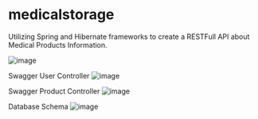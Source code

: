 # medicalstorage

Utilizing Spring and Hibernate frameworks to create a RESTFull API about Medical Products Information.

![image](https://user-images.githubusercontent.com/58791947/134961553-c7ccbbc2-22a6-44d1-9801-c1ad1ee8eb86.png)

Swagger User Controller
![image](https://user-images.githubusercontent.com/58791947/136591716-4dcffd42-6f3a-415a-8bf7-03417a0a2b5e.png)

Swagger Product Controller
![image](https://user-images.githubusercontent.com/58791947/136591863-72fc7c49-62c2-46a2-aeed-7421a007e298.png)


Database Schema
![image](https://user-images.githubusercontent.com/58791947/136961703-e09ba49e-081f-44db-bead-6254f36e2c5b.png)
